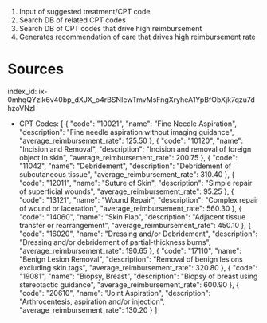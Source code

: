 

1. Input of suggested treatment/CPT code
2. Search DB of related CPT codes
3. Search DB of CPT codes that drive high reimbursement 
4. Generates recommendation of care that drives high reimbursement rate 

# Sources


index_id: ix-0mhqQYzlk6v40bp_dXJX_o4rBSNIewTmvMsFngXryheA1YpBfObXjk7qzu7dhzoVNzI

- CPT Codes:
[
    {
      "code": "10021",
      "name": "Fine Needle Aspiration",
      "description": "Fine needle aspiration without imaging guidance",
      "average_reimbursement_rate": 125.50
    },
    {
      "code": "10120",
      "name": "Incision and Removal",
      "description": "Incision and removal of foreign object in skin",
      "average_reimbursement_rate": 200.75
    },
    {
      "code": "11042",
      "name": "Debridement",
      "description": "Debridement of subcutaneous tissue",
      "average_reimbursement_rate": 310.40
    },
    {
      "code": "12011",
      "name": "Suture of Skin",
      "description": "Simple repair of superficial wounds",
      "average_reimbursement_rate": 95.25
    },
    {
      "code": "13121",
      "name": "Wound Repair",
      "description": "Complex repair of wound or laceration",
      "average_reimbursement_rate": 560.30
    },
    {
      "code": "14060",
      "name": "Skin Flap",
      "description": "Adjacent tissue transfer or rearrangement",
      "average_reimbursement_rate": 450.10
    },
    {
      "code": "16020",
      "name": "Dressing and/or Debridement",
      "description": "Dressing and/or debridement of partial-thickness burns",
      "average_reimbursement_rate": 190.65
    },
    {
      "code": "17110",
      "name": "Benign Lesion Removal",
      "description": "Removal of benign lesions excluding skin tags",
      "average_reimbursement_rate": 320.80
    },
    {
      "code": "19081",
      "name": "Biopsy, Breast",
      "description": "Biopsy of breast using stereotactic guidance",
      "average_reimbursement_rate": 600.90
    },
    {
      "code": "20610",
      "name": "Joint Aspiration",
      "description": "Arthrocentesis, aspiration and/or injection",
      "average_reimbursement_rate": 130.20
    }
  ]
